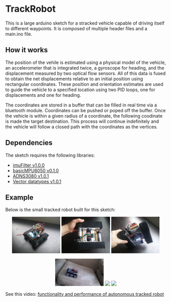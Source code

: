 # TrackRobot
This is a large arduino sketch for a stracked vehicle capable of driving itself to different waypoints. It is composed of multiple header files and a main.ino file. 

## How it works
The position of the vehile is estimated using a physical model of the vehicle, an accelerometer that is integrated twice, a gyroscope for heading, and the displacement measured by two optical flow sensors. All of this data is fused to obtain the net displacements relative to an initial position using rectangular coordinates. These position and orientation estimates are used to guide the vehicle to a specified location using two PID loops, one for displacements and one for heading.  

The coordinates are stored in a buffer that can be filled in real time via a bluetooth module. Coordinates can be pushed or poped off the buffer. Once the vehicle is within a given radius of a coordinate, the following coodinate is made the target destination. This process will continue indefinitely and the vehicle will follow a closed path with the coordinates as the vertices. 

## Dependencies
The sketch requires the following libraries: 

- [imuFilter v1.0.0](https://github.com/RCmags/imuFilter)
- [basicMPU6050 v0.1.0](https://github.com/RCmags/basicMPU6050)
- [ADNS3080 v1.0.1](https://github.com/RCmags/ADNS3080)
- [Vector datatypes v1.0.1](https://github.com/RCmags/vector_datatype)

## Example
Below is the small tracked robot built for this sketch:  

<p align="center">
<img src = "/images/tank1_res.jpg" width = "30%"> <img src = "/images/tank2_res.jpg" width = "30%"> <img src = "/images/tank3_res.jpg" width = "30%">  
</p>

<p align="center">
<img src = "/images/inclined_plane.gif" width = "30%"> <img src = "/images/disturbance.gif" width = "30%"> <img src = "/images/zip_zag.gif" width = "30%">
</p>

See this video: [functionality and performance of autonomous tracked robot](https://www.youtube.com/watch?v=VYhLW5owS3A&t=3s)
